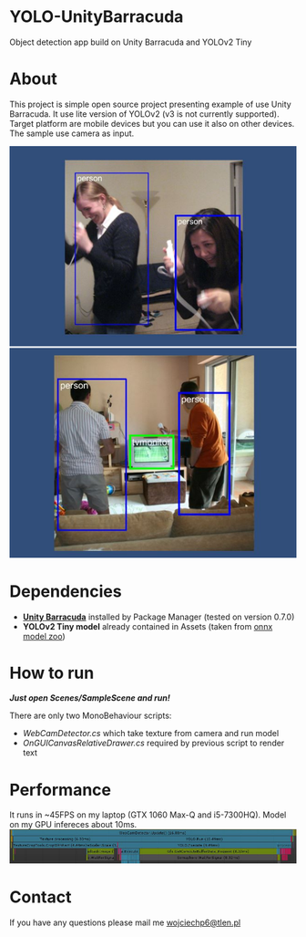 # YOLO-UnityBarracuda
Object detection app build on Unity Barracuda and YOLOv2 Tiny

# About
This project is simple open source project presenting example of use Unity Barracuda. It use lite version of YOLOv2 (v3 is not currently supported). Target platform are mobile devices but you can use it also on other devices. The sample use camera as input.

![Sample1](Images/1.JPG)
![Sample2](Images/2.JPG)

# Dependencies
- [**Unity Barracuda**](https://docs.unity3d.com/Packages/com.unity.barracuda@0.7/manual/index.html) installed by Package Manager (tested on version 0.7.0)
- **YOLOv2 Tiny model** already contained in Assets (taken from [onnx model zoo](https://github.com/onnx/models))

# How to run
***Just open Scenes/SampleScene and run!***

There are only two MonoBehaviour scripts:
- *WebCamDetector.cs* which take texture from camera and run model
- *OnGUICanvasRelativeDrawer.cs* required by previous script to render text

# Performance 
It runs in ~45FPS on my laptop (GTX 1060 Max-Q and i5-7300HQ).
Model on my GPU infereces about 10ms.
![Timeline](Images/timeline.JPG)

# Contact 
If you have any questions please mail me wojciechp6@tlen.pl




